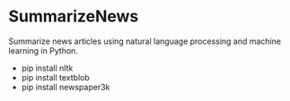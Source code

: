 # SummarizeNews
Summarize news articles using natural language processing and machine learning in Python.

* pip install nltk
* pip install textblob
* pip install newspaper3k
